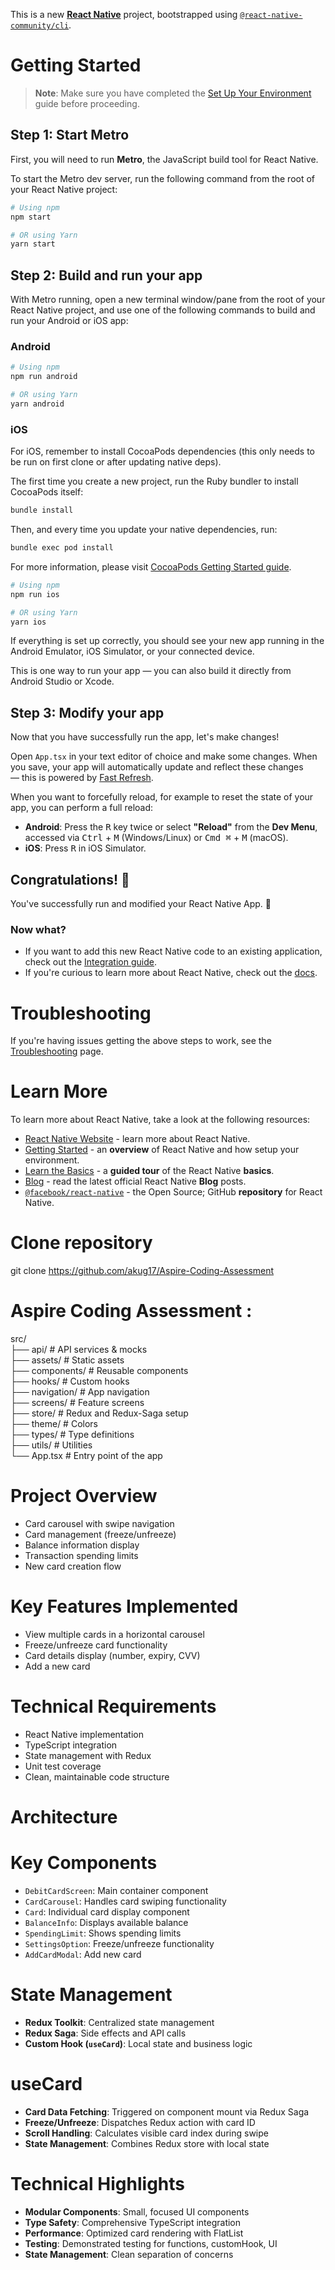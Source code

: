 This is a new [**React Native**](https://reactnative.dev) project, bootstrapped using [`@react-native-community/cli`](https://github.com/react-native-community/cli).

# Getting Started

> **Note**: Make sure you have completed the [Set Up Your Environment](https://reactnative.dev/docs/set-up-your-environment) guide before proceeding.

## Step 1: Start Metro

First, you will need to run **Metro**, the JavaScript build tool for React Native.

To start the Metro dev server, run the following command from the root of your React Native project:

```sh
# Using npm
npm start

# OR using Yarn
yarn start
```

## Step 2: Build and run your app

With Metro running, open a new terminal window/pane from the root of your React Native project, and use one of the following commands to build and run your Android or iOS app:

### Android

```sh
# Using npm
npm run android

# OR using Yarn
yarn android
```

### iOS

For iOS, remember to install CocoaPods dependencies (this only needs to be run on first clone or after updating native deps).

The first time you create a new project, run the Ruby bundler to install CocoaPods itself:

```sh
bundle install
```

Then, and every time you update your native dependencies, run:

```sh
bundle exec pod install
```

For more information, please visit [CocoaPods Getting Started guide](https://guides.cocoapods.org/using/getting-started.html).

```sh
# Using npm
npm run ios

# OR using Yarn
yarn ios
```

If everything is set up correctly, you should see your new app running in the Android Emulator, iOS Simulator, or your connected device.

This is one way to run your app — you can also build it directly from Android Studio or Xcode.

## Step 3: Modify your app

Now that you have successfully run the app, let's make changes!

Open `App.tsx` in your text editor of choice and make some changes. When you save, your app will automatically update and reflect these changes — this is powered by [Fast Refresh](https://reactnative.dev/docs/fast-refresh).

When you want to forcefully reload, for example to reset the state of your app, you can perform a full reload:

- **Android**: Press the <kbd>R</kbd> key twice or select **"Reload"** from the **Dev Menu**, accessed via <kbd>Ctrl</kbd> + <kbd>M</kbd> (Windows/Linux) or <kbd>Cmd ⌘</kbd> + <kbd>M</kbd> (macOS).
- **iOS**: Press <kbd>R</kbd> in iOS Simulator.

## Congratulations! :tada:

You've successfully run and modified your React Native App. :partying_face:

### Now what?

- If you want to add this new React Native code to an existing application, check out the [Integration guide](https://reactnative.dev/docs/integration-with-existing-apps).
- If you're curious to learn more about React Native, check out the [docs](https://reactnative.dev/docs/getting-started).

# Troubleshooting

If you're having issues getting the above steps to work, see the [Troubleshooting](https://reactnative.dev/docs/troubleshooting) page.

# Learn More

To learn more about React Native, take a look at the following resources:

- [React Native Website](https://reactnative.dev) - learn more about React Native.
- [Getting Started](https://reactnative.dev/docs/environment-setup) - an **overview** of React Native and how setup your environment.
- [Learn the Basics](https://reactnative.dev/docs/getting-started) - a **guided tour** of the React Native **basics**.
- [Blog](https://reactnative.dev/blog) - read the latest official React Native **Blog** posts.
- [`@facebook/react-native`](https://github.com/facebook/react-native) - the Open Source; GitHub **repository** for React Native.

# Clone repository

git clone https://github.com/akug17/Aspire-Coding-Assessment

# Aspire Coding Assessment :

src/<br />
├── api/ # API services & mocks<br />
├── assets/ # Static assets<br />
├── components/ # Reusable components<br />
├── hooks/ # Custom hooks<br />
├── navigation/ # App navigation<br />
├── screens/ # Feature screens<br />
├── store/ # Redux and Redux-Saga setup<br />
├── theme/ # Colors<br />
├── types/ # Type definitions<br />
├── utils/ # Utilities<br />
└── App.tsx # Entry point of the app<br />

# Project Overview

- Card carousel with swipe navigation
- Card management (freeze/unfreeze)
- Balance information display
- Transaction spending limits
- New card creation flow

# Key Features Implemented

- View multiple cards in a horizontal carousel
- Freeze/unfreeze card functionality
- Card details display (number, expiry, CVV)
- Add a new card

# Technical Requirements

- React Native implementation
- TypeScript integration
- State management with Redux
- Unit test coverage
- Clean, maintainable code structure

# Architecture

# Key Components

- `DebitCardScreen`: Main container component
- `CardCarousel`: Handles card swiping functionality
- `Card`: Individual card display component
- `BalanceInfo`: Displays available balance
- `SpendingLimit`: Shows spending limits
- `SettingsOption`: Freeze/unfreeze functionality
- `AddCardModal`: Add new card

# State Management

- **Redux Toolkit**: Centralized state management
- **Redux Saga**: Side effects and API calls
- **Custom Hook (`useCard`)**: Local state and business logic

# useCard

- **Card Data Fetching**: Triggered on component mount via Redux Saga
- **Freeze/Unfreeze**: Dispatches Redux action with card ID
- **Scroll Handling**: Calculates visible card index during swipe
- **State Management**: Combines Redux store with local state

# Technical Highlights

- **Modular Components**: Small, focused UI components
- **Type Safety**: Comprehensive TypeScript integration
- **Performance**: Optimized card rendering with FlatList
- **Testing**: Demonstrated testing for functions, customHook, UI
- **State Management**: Clean separation of concerns
